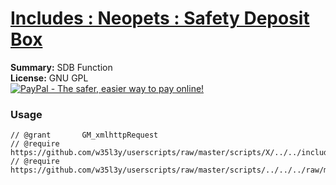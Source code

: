 
# [Includes : Neopets : Safety Deposit Box](.)

**Summary:** SDB Function<br />
**License:** GNU GPL<br />
[![PayPal - The safer, easier way to pay online!](https://www.paypalobjects.com/en_US/i/btn/btn_donate_SM.gif "PayPal - The safer, easier way to pay online!")](http://goo.gl/Fv19S)
### Usage
```
// @grant		GM_xmlhttpRequest
// @require		https://github.com/w35l3y/userscripts/raw/master/scripts/X/../../includes/Includes__HttpRequest/56489.user.js
// @require	https://github.com/w35l3y/userscripts/raw/master/scripts/../../../raw/master/includes/Includes__Neopets__Safety_Deposit_Box/56528.user.js
```


